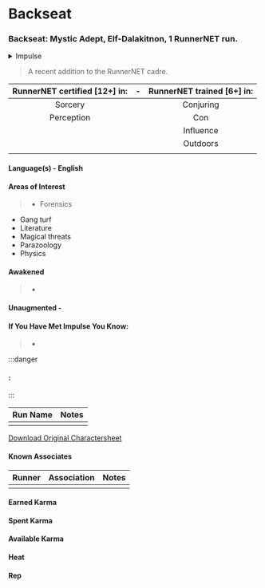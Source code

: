 # Backseat

### Backseat: Mystic Adept, Elf-Dalakitnon, 1 RunnerNET run.

<details>
<summary>Impulse</summary>

</details>

> A recent addition to the RunnerNET cadre.



| RunnerNET certified [12+] in:|-| RunnerNET trained [6+] in:|
| :-: |:-: |:-:|
| Sorcery||Conjuring |
|Perception || Con |
| || Influence |
| ||Outdoors | 
| |  


#### Language(s) - English
#### Areas of Interest
> - Forensics
- Gang turf
- Literature
- Magical threats
- Parazoology
- Physics

#### Awakened
> - 

#### Unaugmented - 
> 

#### If You Have Met Impulse You Know:
> -

:::danger
#### :
> 
:::

| Run Name| Notes|
| ----------- | ----------- |
|  | |


[Download Original Charactersheet](./assets/Impulse.pdf)

#### Known Associates
| Runner|Association| Notes|
| :-: |:-: |:-:|
| || |


#### Earned Karma 


#### Spent Karma


#### Available Karma 


#### Heat

#### Rep

